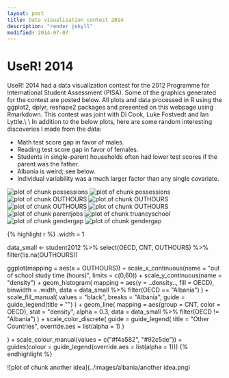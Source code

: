 ```yaml
---
layout: post
title: Data visualization contest 2014
description: "render jekyll"
modified: 2014-07-07
---
```


UseR! 2014
=============
UseR! 2014 had a data visualization contest for the 2012 Programme for International Student Assessment (PISA).  Some of the graphics generated for the contest are posted below.  All plots and data processed in R using the ggplot2, dplyr, reshape2 packages and presented on this webpage using Rmarkdown.  This contest was joint with Di Cook, Luke Fostvedt and Ian Lyttle.\\
\\
In addition to the below plots, here are some random interesting discoveries I made from the data:

* Math test score gap in favor of males.
* Reading test score gap in favor of females.
* Students in single-parent households often had lower test scores if the parent was the father.
* Albania is weird; see below.
* Individual variability was a much larger factor than any single covariate.


![plot of chunk possessions](../images/albania/possessions1.png) 
![plot of chunk possessions](../images/albania/possessions2.png) 
![plot of chunk OUTHOURS](../images/albania/OUTHOURS1.png) ![plot of chunk OUTHOURS](../images/albania/OUTHOURS2.png) ![plot of chunk OUTHOURS](../images/albania/OUTHOURS3.png) ![plot of chunk OUTHOURS](../images/albania/OUTHOURS4.png) 
![plot of chunk parentjobs](../images/albania/parentjobs.png) 
![plot of chunk truancyschool](../images/albania/truancyschool.png) 
![plot of chunk gendergap](../images/albania/gendergap1.png) ![plot of chunk gendergap](../images/albania/gendergap2.png) 

{% highlight r %}
.width = 1

data_small <- 
  student2012 %>%
  select(OECD, CNT, OUTHOURS) %>%
  filter(!is.na(OUTHOURS))

ggplot(mapping = aes(x = OUTHOURS)) + 
  scale_x_continuous(name = "out of school study time (hours)", limits = c(0,60)) +
  scale_y_continuous(name = "density") +
  geom_histogram(
    mapping = aes(y = ..density.., fill = OECD), 
    binwidth = .width,
    data = data_small %>% filter(OECD == "Albania")
  ) + 
  scale_fill_manual(
    values = "black",
    breaks = "Albania",
    guide = guide_legend(title = "")
  ) + 
  geom_line(
    mapping = aes(group = CNT, color = OECD), 
    stat = "density", 
    alpha = 0.3,
    data = data_small %>% filter(OECD != "Albania")
  ) +
  scale_color_discrete(
    guide = guide_legend(
      title = "Other Countries",
      override.aes = list(alpha = 1)
    )
    
  ) +
  scale_colour_manual(values = c("#f4a582", "#92c5de")) + guides(colour = guide_legend(override.aes = list(alpha = 1)))
{% endhighlight %}

![plot of chunk another idea](../images/albania/another idea.png) 
